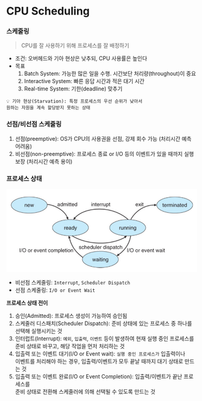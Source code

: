# CPU Scheduling
### 스케줄링
> CPU를 잘 사용하기 위해 프로세스를 잘 배정하기    

- 조건: 오버헤드와 기아 현상은 낮추되, CPU 사용률은 높인다
- 목표
    1. Batch System: 가능한 많은 일을 수행. 시간보단 처리량(throughout)이 중요
    2. Interactive System: 빠른 응답 시간과 적은 대기 시간
    3. Real-time System: 기한(deadline) 맞추기

<code>💡 기아 현상(Starvation): 특정 프로세스의 우선 순위가 낮아서 원하는 자원을 계속 할당받지 못하는 상태</code>

### 선점/비선점 스케줄링
1. 선점(preemptive): OS가 CPU의 사용권을 선점, 강제 회수 가능 (처리시간 예측 어려움)
2. 비선점(non-preemptive): 프로세스 종료 or I/O 등의 이벤트가 있을 때까지 실행 보장 (처리시간 예측 용이)

### 프로세스 상태
![process_state.png](../resource/process_state.png)
- 비선점 스케줄링: `Interrupt`, `Scheduler Dispatch`
- 선점 스케줄링: `I/O or Event Wait`

**프로세스 상태 전이**
1. 승인(Admitted): 프로세스 생성이 가능하여 승인됨
2. 스케줄러 디스패치(Scheduler Dispatch): 준비 상태에 있는 프로세스 중 하나를 선택해 실행시키는 것
3. 인터럽트(Interrupt): `예외`, `입출력`, `이벤트` 등이 발생하여 현재 실행 중인 프로세스를        
준비 상태로 바꾸고, 해당 작업을 먼저 처리하는 것
4. 입출력 또는 이벤트 대기(I/O or Event wait): `실행 중인 프로세스가` 입출력이나      
이벤트를 처리해야 하는 경우, 입출력/이벤트가 모두 끝날 때까지 대기 상태로 만드는 것
5. 입출력 또는 이벤트 완료(I/O or Event Completion): 입출력/이벤트가 끝난 프로세스를        
준비 상태로 전환해 스케줄러에 의해 선택될 수 있도록 만드는 것